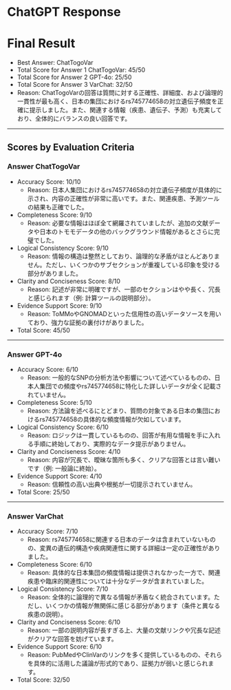# ChatGPT Response

# Final Result

- Best Answer: ChatTogoVar
- Total Score for Answer 1 ChatTogoVar: 45/50
- Total Score for Answer 2 GPT-4o: 25/50
- Total Score for Answer 3 VarChat: 32/50
- Reason: ChatTogoVarの回答は質問に対する正確性、詳細度、および論理的一貫性が最も高く、日本の集団におけるrs745774658の対立遺伝子頻度を正確に提示しました。また、関連する情報（疾患、遺伝子、予測）も充実しており、全体的にバランスの良い回答です。

---

## Scores by Evaluation Criteria

### Answer ChatTogoVar
- Accuracy Score: 10/10
  - Reason: 日本人集団におけるrs745774658の対立遺伝子頻度が具体的に示され、内容の正確性が非常に高いです。また、関連疾患、予測ツールの結果も正確でした。
- Completeness Score: 9/10
  - Reason: 必要な情報はほぼ全て網羅されていましたが、追加の文献データや日本のトモモデータの他のバックグラウンド情報があるとさらに完璧でした。
- Logical Consistency Score: 9/10
  - Reason: 情報の構造は整然としており、論理的な矛盾がほとんどありません。ただし、いくつかのサブセクションが重複している印象を受ける部分がありました。
- Clarity and Conciseness Score: 8/10
  - Reason: 記述が非常に明確ですが、一部のセクションはやや長く、冗長と感じられます（例: 計算ツールの説明部分）。
- Evidence Support Score: 9/10
  - Reason: ToMMoやGNOMADといった信用性の高いデータソースを用いており、強力な証拠の裏付けがありました。
- Total Score: 45/50

---

### Answer GPT-4o
- Accuracy Score: 6/10
  - Reason: 一般的なSNPの分析方法や影響について述べているものの、日本人集団での頻度やrs745774658に特化した詳しいデータが全く記載されていません。
- Completeness Score: 5/10
  - Reason: 方法論を述べるにとどまり、質問の対象である日本の集団におけるrs745774658の具体的な頻度情報が欠如しています。
- Logical Consistency Score: 6/10
  - Reason: ロジックは一貫しているものの、回答が有用な情報を手に入れる手順に終始しており、実際的なデータ提示がありません。
- Clarity and Conciseness Score: 4/10
  - Reason: 内容が冗長で、曖昧な箇所も多く、クリアな回答とは言い難いです（例: 一般論に終始）。
- Evidence Support Score: 4/10
  - Reason: 信頼性の高い出典や根拠が一切提示されていません。
- Total Score: 25/50

---

### Answer VarChat
- Accuracy Score: 7/10
  - Reason: rs745774658に関連する日本のデータは含まれていないものの、変異の遺伝的構造や疾病関連性に関する詳細は一定の正確性がありました。
- Completeness Score: 6/10
  - Reason: 具体的な日本集団の頻度情報は提供されなかった一方で、関連疾患や臨床的関連性については十分なデータが含まれていました。
- Logical Consistency Score: 7/10
  - Reason: 全体的に論理的で異なる情報が矛盾なく統合されています。ただし、いくつかの情報が無関係に感じる部分があります（条件と異なる疾患の説明）。
- Clarity and Conciseness Score: 6/10
  - Reason: 一部の説明内容が長すぎる上、大量の文献リンクや冗長な記述がクリアな回答を妨げています。
- Evidence Support Score: 6/10
  - Reason: PubMedやClinVarのリンクを多く提供しているものの、それらを具体的に活用した議論が形式的であり、証拠力が弱いと感じられます。
- Total Score: 32/50